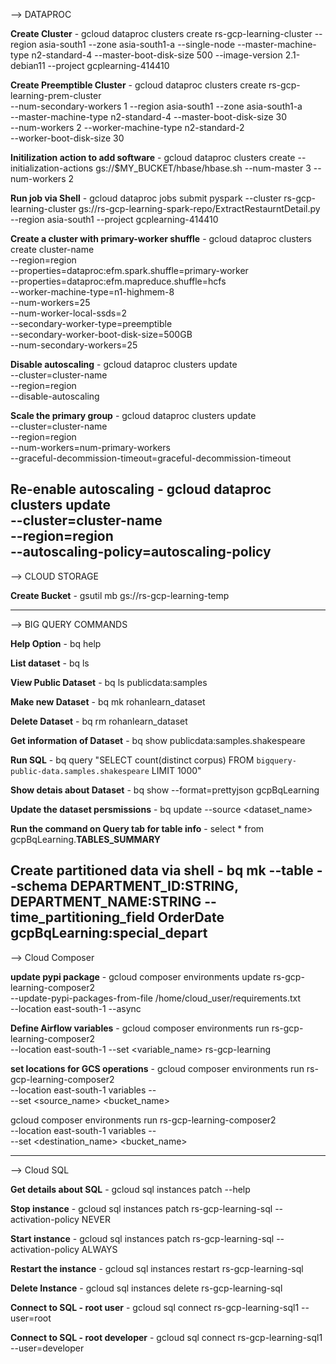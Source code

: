 --> DATAPROC

**Create Cluster** - gcloud dataproc clusters create rs-gcp-learning-cluster --region asia-south1 --zone asia-south1-a --single-node --master-machine-type n2-standard-4 --master-boot-disk-size 500 --image-version 2.1-debian11 --project gcplearning-414410

**Create Preemptible Cluster** - gcloud dataproc clusters create rs-gcp-learning-prem-cluster \
--num-secondary-workers 1 --region asia-south1 --zone asia-south1-a \
--master-machine-type n2-standard-4 --master-boot-disk-size 30 \
--num-workers 2 --worker-machine-type n2-standard-2 \
--worker-boot-disk-size 30

**Initilization action to add software** - gcloud dataproc clusters create <cluster name> --initialization-actions gs://$MY_BUCKET/hbase/hbase.sh --num-master 3 --num-workers 2

**Run job via Shell** - gcloud dataproc jobs submit pyspark --cluster rs-gcp-learning-cluster gs://rs-gcp-learning-spark-repo/ExtractRestaurntDetail.py --region asia-south1 --project gcplearning-414410

**Create a cluster with primary-worker shuffle** - gcloud dataproc clusters create cluster-name \
    --region=region \
    --properties=dataproc:efm.spark.shuffle=primary-worker \
    --properties=dataproc:efm.mapreduce.shuffle=hcfs \
    --worker-machine-type=n1-highmem-8 \
    --num-workers=25 \
    --num-worker-local-ssds=2 \
    --secondary-worker-type=preemptible \
    --secondary-worker-boot-disk-size=500GB \
    --num-secondary-workers=25

**Disable autoscaling** - gcloud dataproc clusters update \
    --cluster=cluster-name \
    --region=region \
    --disable-autoscaling

**Scale the primary group** - gcloud dataproc clusters update \
    --cluster=cluster-name \
    --region=region \
    --num-workers=num-primary-workers \
    --graceful-decommission-timeout=graceful-decommission-timeout

**Re-enable autoscaling** - gcloud dataproc clusters update \
    --cluster=cluster-name \
    --region=region \
    --autoscaling-policy=autoscaling-policy
------------------------------------------------------------------------------------------------------------------------------------------------------------------------------------------------------------------------------------------------------------------------------------------------
--> CLOUD STORAGE

**Create Bucket** - gsutil mb gs://rs-gcp-learning-temp

------------------------------------------------------------------------------------------------------------------------------------------------------------------------------------------------------------------------------------------------------------------------------------------------
--> BIG QUERY COMMANDS

**Help Option** - bq help

**List dataset** - bq ls

**View Public Dataset** - bq ls publicdata:samples

**Make new Dataset** - bq mk rohanlearn_dataset

**Delete Dataset** - bq rm rohanlearn_dataset

**Get information of Dataset** - bq show publicdata:samples.shakespeare

**Run SQL** - bq query "SELECT count(distinct corpus) FROM `bigquery-public-data.samples.shakespeare` LIMIT 1000"

**Show detais about Dataset** - bq show --format=prettyjson gcpBqLearning

**Update the dataset persmissions** - bq update --source <json file> <dataset_name>

**Run the command on Query tab for table info** - select * from gcpBqLearning.__TABLES_SUMMARY__

**Create partitioned data via shell** - bq mk --table --schema DEPARTMENT_ID:STRING, DEPARTMENT_NAME:STRING --time_partitioning_field OrderDate gcpBqLearning:special_depart
------------------------------------------------------------------------------------------------------------------------------------------------------------------------------------------------------------------------------------------------------------------------------------------------

--> Cloud Composer

**update pypi package** - gcloud composer environments update rs-gcp-learning-composer2 \
--update-pypi-packages-from-file /home/cloud_user/requirements.txt \
--location east-south-1
--async

**Define Airflow variables** - gcloud composer environments run rs-gcp-learning-composer2 \
--location east-south-1
--set <variable_name> rs-gcp-learning

**set locations for GCS operations** - gcloud composer environments run rs-gcp-learning-composer2 \
--location east-south-1 variables -- \
--set <source_name> <bucket_name>

gcloud composer environments run rs-gcp-learning-composer2 \
--location east-south-1 variables -- \
--set <destination_name> <bucket_name>

------------------------------------------------------------------------------------------------------------------------------------------------------------------------------------------------------------------------------------------------------------------------------------------------

--> Cloud SQL

**Get details about SQL** - gcloud sql instances patch --help

**Stop instance** - gcloud sql instances patch rs-gcp-learning-sql --activation-policy NEVER

**Start instance** - gcloud sql instances patch rs-gcp-learning-sql --activation-policy ALWAYS

**Restart the instance** - gcloud sql instances restart rs-gcp-learning-sql

**Delete Instance** - gcloud sql instances delete rs-gcp-learning-sql

**Connect to SQL - root user** - gcloud sql connect rs-gcp-learning-sql1 --user=root

**Connect to SQL - root developer** - gcloud sql connect rs-gcp-learning-sql1 --user=developer
